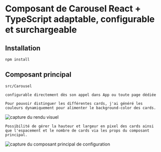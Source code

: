 # Composant de Carousel React + TypeScript adaptable, configurable et surchargeable

## Installation

`npm install`

## Composant principal

`src/Carousel`

`configurable directement dès son appel dans App ou toute page dédiée`

```Pour pouvoir distinguer les différentes cards, j'ai généré les couleurs dynamiquement pour alimenter le background-color des cards.```

![capture du rendu visuel](readme_pics/carousel.png)

```Possibilité de gérer la hauteur et largeur en pixel des cards ainsi que l'espacement et le nombre de cards via les props du composant principal.```

![capture du composant principal de configuration](readme_pics/configuration.png)
